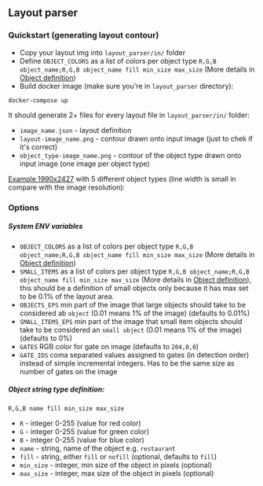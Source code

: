 ## Layout parser

### Quickstart (generating layout contour)
- Copy your layout img into `layout_parser/in/` folder
- Define `OBJECT_COLORS` as a list of colors per object type `R,G,B object_name;R,G,B object_name fill min_size max_size` (More details in [Object definition](#object-string-type-definition))
- Build docker image (make sure you're in `layout_parser` directory):
```shell
docker-compose up
```

It should generate 2+ files for every layout file in `layout_parser/in/` folder:
- `image_name.json` - layout definition
- `layout-image_name.png` - contour drawn onto input image (just to chek if it's correct)
- `object_type-image_name.png` - contour of the object type drawn onto input image (one image per object type)

[Example 1990x2427](./example.png) with 5 different object types (line width is small in compare with the image resolution):

### Options

##### System ENV variables
- `OBJECT_COLORS` as a list of colors per object type `R,G,B object_name;R,G,B object_name fill min_size max_size` (More details in [Object definition](#object-string-type-definition))
- `SMALL_ITEMS` as a list of colors per object type `R,G,B object_name;R,G,B object_name fill min_size max_size` (More details in [Object definition](#object-string-type-definition)), this should be a definition of small objects only because it has max set to be 0.1% of the layout area.
- `OBJECTS_EPS` min part of the image that large objects should take to be considered ab `object` (0.01 means 1% of the image) (defaults to 0.01%)
- `SMALL_ITEMS_EPS` min part of the image that small item objects should take to be considered an `small object` (0.01 means 1% of the image) (defaults to 0%)
- `GATES` RGB color for gate on image (defaults to `204,0,0`)
- `GATE_IDS` coma separated values assigned to gates (in detection order) instead of simple incremental integers. Has to be the same size as number of gates on the image

##### Object string type definition:
`R,G,B name fill min_size max_size`

- `R` - integer 0-255 (value for red color)
- `G` - integer 0-255 (value for green color)
- `B` - integer 0-255 (value for blue color)
- `name` - string, name of the object e.g. `restaurant`
- `fill` - string, either `fill` or `nofill` (optional, defaults to `fill`)
- `min_size` - integer, min size of the object in pixels (optional)
- `max_size` - integer, max size of the object in pixels (optional)